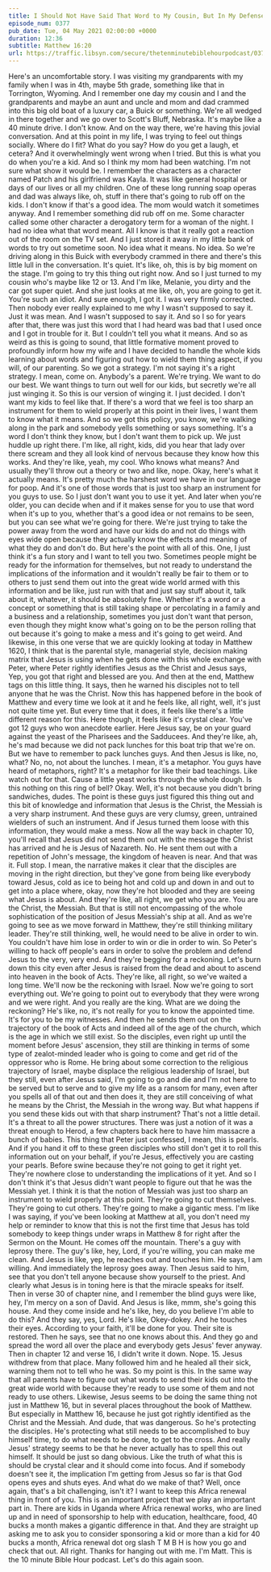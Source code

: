 ```yaml
---
title: I Should Not Have Said That Word to My Cousin, But In My Defense, It Was Too Sharp an Instrument For a Young Person My Age to Have Been Trusted With
episode_num: 0377
pub_date: Tue, 04 May 2021 02:00:00 +0000
duration: 12:36
subtitle: Matthew 16:20
url: https://traffic.libsyn.com/secure/thetenminutebiblehourpodcast/0377_-_I_Should_Not_Have_Said_That_Word_to_My_Cousin_But_In_My_Defence_It_Was_Too_Sharp_an_Instrument_For_a_Young_Person_My_Age_to_Have_Been_Trusted_With.mp3
---
```


 Here's an uncomfortable story. I was visiting my grandparents with my family when I was in 4th, maybe 5th grade, something like that in Torrington, Wyoming. And I remember one day my cousin and I and the grandparents and maybe an aunt and uncle and mom and dad crammed into this big old boat of a luxury car, a Buick or something. We're all wedged in there together and we go over to Scott's Bluff, Nebraska. It's maybe like a 40 minute drive. I don't know. And on the way there, we're having this jovial conversation. And at this point in my life, I was trying to feel out things socially. Where do I fit? What do you say? How do you get a laugh, et cetera? And it overwhelmingly went wrong when I tried. But this is what you do when you're a kid. And so I think my mom had been watching. I'm not sure what show it would be. I remember the characters as a character named Patch and his girlfriend was Kayla. It was like general hospital or days of our lives or all my children. One of these long running soap operas and dad was always like, oh, stuff in there that's going to rub off on the kids. I don't know if that's a good idea. The mom would watch it sometimes anyway. And I remember something did rub off on me. Some character called some other character a derogatory term for a woman of the night. I had no idea what that word meant. All I know is that it really got a reaction out of the room on the TV set. And I just stored it away in my little bank of words to try out sometime soon. No idea what it means. No idea. So we're driving along in this Buick with everybody crammed in there and there's this little lull in the conversation. It's quiet. It's like, oh, this is by big moment on the stage. I'm going to try this thing out right now. And so I just turned to my cousin who's maybe like 12 or 13. And I'm like, Melanie, you dirty and the car got super quiet. And she just looks at me like, oh, you are going to get it. You're such an idiot. And sure enough, I got it. I was very firmly corrected. Then nobody ever really explained to me why I wasn't supposed to say it. Just it was mean. And I wasn't supposed to say it. And so I so for years after that, there was just this word that I had heard was bad that I used once and I got in trouble for it. But I couldn't tell you what it means. And so as weird as this is going to sound, that little formative moment proved to profoundly inform how my wife and I have decided to handle the whole kids learning about words and figuring out how to wield them thing aspect, if you will, of our parenting. So we got a strategy. I'm not saying it's a right strategy. I mean, come on. Anybody's a parent. We're trying. We want to do our best. We want things to turn out well for our kids, but secretly we're all just winging it. So this is our version of winging it. I just decided. I don't want my kids to feel like that. If there's a word that we feel is too sharp an instrument for them to wield properly at this point in their lives, I want them to know what it means. And so we got this policy, you know, we're walking along in the park and somebody yells something or says something. It's a word I don't think they know, but I don't want them to pick up. We just huddle up right there. I'm like, all right, kids, did you hear that lady over there scream and they all look kind of nervous because they know how this works. And they're like, yeah, my cool. Who knows what means? And usually they'll throw out a theory or two and like, nope. Okay, here's what it actually means. It's pretty much the harshest word we have in our language for poop. And it's one of those words that is just too sharp an instrument for you guys to use. So I just don't want you to use it yet. And later when you're older, you can decide when and if it makes sense for you to use that word when it's up to you, whether that's a good idea or not remains to be seen, but you can see what we're going for there. We're just trying to take the power away from the word and have our kids do and not do things with eyes wide open because they actually know the effects and meaning of what they do and don't do. But here's the point with all of this. One, I just think it's a fun story and I want to tell you two. Sometimes people might be ready for the information for themselves, but not ready to understand the implications of the information and it wouldn't really be fair to them or to others to just send them out into the great wide world armed with this information and be like, just run with that and just say stuff about it, talk about it, whatever, it should be absolutely fine. Whether it's a word or a concept or something that is still taking shape or percolating in a family and a business and a relationship, sometimes you just don't want that person, even though they might know what's going on to be the person rolling that out because it's going to make a mess and it's going to get weird. And likewise, in this one verse that we are quickly looking at today in Matthew 1620, I think that is the parental style, managerial style, decision making matrix that Jesus is using when he gets done with this whole exchange with Peter, where Peter rightly identifies Jesus as the Christ and Jesus says, Yep, you got that right and blessed are you. And then at the end, Matthew tags on this little thing. It says, then he warned his disciples not to tell anyone that he was the Christ. Now this has happened before in the book of Matthew and every time we look at it and he feels like, all right, well, it's just not quite time yet. But every time that it does, it feels like there's a little different reason for this. Here though, it feels like it's crystal clear. You've got 12 guys who won anecdote earlier. Here Jesus say, be on your guard against the yeast of the Pharisees and the Sadducees. And they're like, ah, he's mad because we did not pack lunches for this boat trip that we're on. But we have to remember to pack lunches guys. And then Jesus is like, no, what? No, no, not about the lunches. I mean, it's a metaphor. You guys have heard of metaphors, right? It's a metaphor for like their bad teachings. Like watch out for that. Cause a little yeast works through the whole dough. Is this nothing on this ring of bell? Okay. Well, it's not because you didn't bring sandwiches, dudes. The point is these guys just figured this thing out and this bit of knowledge and information that Jesus is the Christ, the Messiah is a very sharp instrument. And these guys are very clumsy, green, untrained wielders of such an instrument. And if Jesus turned them loose with this information, they would make a mess. Now all the way back in chapter 10, you'll recall that Jesus did not send them out with the message the Christ has arrived and he is Jesus of Nazareth. No. He sent them out with a repetition of John's message, the kingdom of heaven is near. And that was it. Full stop. I mean, the narrative makes it clear that the disciples are moving in the right direction, but they've gone from being like everybody toward Jesus, cold as ice to being hot and cold up and down in and out to get into a place where, okay, now they're hot blooded and they are seeing what Jesus is about. And they're like, all right, we get who you are. You are the Christ, the Messiah. But that is still not encompassing of the whole sophistication of the position of Jesus Messiah's ship at all. And as we're going to see as we move forward in Matthew, they're still thinking military leader. They're still thinking, well, he would need to be alive in order to win. You couldn't have him lose in order to win or die in order to win. So Peter's willing to hack off people's ears in order to solve the problem and defend Jesus to the very, very end. And they're begging for a reckoning. Let's burn down this city even after Jesus is raised from the dead and about to ascend into heaven in the book of Acts. They're like, all right, so we've waited a long time. We'll now be the reckoning with Israel. Now we're going to sort everything out. We're going to point out to everybody that they were wrong and we were right. And you really are the king. What are we doing the reckoning? He's like, no, it's not really for you to know the appointed time. It's for you to be my witnesses. And then he sends them out on the trajectory of the book of Acts and indeed all of the age of the church, which is the age in which we still exist. So the disciples, even right up until the moment before Jesus' ascension, they still are thinking in terms of some type of zealot-minded leader who is going to come and get rid of the oppressor who is Rome. He bring about some correction to the religious trajectory of Israel, maybe displace the religious leadership of Israel, but they still, even after Jesus said, I'm going to go and die and I'm not here to be served but to serve and to give my life as a ransom for many, even after you spells all of that out and then does it, they are still conceiving of what he means by the Christ, the Messiah in the wrong way. But what happens if you send these kids out with that sharp instrument? That's not a little detail. It's a threat to all the power structures. There was just a notion of it was a threat enough to Herod, a few chapters back here to have him massacre a bunch of babies. This thing that Peter just confessed, I mean, this is pearls. And if you hand it off to these green disciples who still don't get it to roll this information out on your behalf, if you're Jesus, effectively you are casting your pearls. Before swine because they're not going to get it right yet. They're nowhere close to understanding the implications of it yet. And so I don't think it's that Jesus didn't want people to figure out that he was the Messiah yet. I think it is that the notion of Messiah was just too sharp an instrument to wield properly at this point. They're going to cut themselves. They're going to cut others. They're going to make a gigantic mess. I'm like I was saying, if you've been looking at Matthew at all, you don't need my help or reminder to know that this is not the first time that Jesus has told somebody to keep things under wraps in Matthew 8 for right after the Sermon on the Mount. He comes off the mountain. There's a guy with leprosy there. The guy's like, hey, Lord, if you're willing, you can make me clean. And Jesus is like, yep, he reaches out and touches him. He says, I am willing. And immediately the leprosy goes away. Then Jesus said to him, see that you don't tell anyone because show yourself to the priest. And clearly what Jesus is in toning here is that the miracle speaks for itself. Then in verse 30 of chapter nine, and I remember the blind guys were like, hey, I'm mercy on a son of David. And Jesus is like, mmm, she's going this house. And they come inside and he's like, hey, do you believe I'm able to do this? And they say, yes, Lord. He's like, Okey-dokey. And he touches their eyes. According to your faith, it'll be done for you. Their site is restored. Then he says, see that no one knows about this. And they go and spread the word all over the place and everybody gets Jesus' fever anyway. Then in chapter 12 and verse 16, I didn't write it down. Nope. 15. Jesus withdrew from that place. Many followed him and he healed all their sick, warning them not to tell who he was. So my point is this. In the same way that all parents have to figure out what words to send their kids out into the great wide world with because they're ready to use some of them and not ready to use others. Likewise, Jesus seems to be doing the same thing not just in Matthew 16, but in several places throughout the book of Matthew. But especially in Matthew 16, because he just got rightly identified as the Christ and the Messiah. And dude, that was dangerous. So he's protecting the disciples. He's protecting what still needs to be accomplished to buy himself time, to do what needs to be done, to get to the cross. And really Jesus' strategy seems to be that he never actually has to spell this out himself. It should be just so dang obvious. Like the truth of what this is should be crystal clear and it should come into focus. And if somebody doesn't see it, the implication I'm getting from Jesus so far is that God opens eyes and shuts eyes. And what do we make of that? Well, once again, that's a bit challenging, isn't it? I want to keep this Africa renewal thing in front of you. This is an important project that we play an important part in. There are kids in Uganda where Africa renewal works, who are lined up and in need of sponsorship to help with education, healthcare, food, 40 bucks a month makes a gigantic difference in that. And they are straight up asking me to ask you to consider sponsoring a kid or more than a kid for 40 bucks a month, Africa renewal dot org slash T M B H is how you go and check that out. All right. Thanks for hanging out with me. I'm Matt. This is the 10 minute Bible Hour podcast. Let's do this again soon.